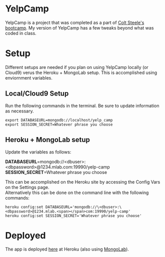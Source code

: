 # YelpCamp

YelpCamp is a project that was completed as a part of [Colt Steele's bootcamp](https://www.udemy.com/the-web-developer-bootcamp/).  My version of YelpCamp has a few tweaks beyond what was coded in class.

# Setup

Different setups are needed if you plan on using YelpCamp locally (or Cloud9) verus the Heroku + MongoLab setup.  This is accomplished using enviornment variables.

## Local/Cloud9 Setup

Run the following commands in the terminal.  Be sure to update information as necessary.

```
export DATABASEURL=mongodb://localhost/yelp_camp
export SESSION_SECRET=Whatever phrase you choose

```

## Heroku + MongoLab setup

Update the variables as follows:

**DATABASEURL**=mongodb://\<dbuser>:\<dbpassword>@1234.mlab.<span></span>com:19990/yelp-camp
**SESSION_SECRET**=Whatever phrase you choose


This can be accomplished on the Heroku site by accessing the Config Vars on the Settings page.  
Alternatively this can be done on the command line with the following commands:

```
heroku config:set DATABASEURL='mongodb://\<dbuser>:\<dbpassword>@1234.mlab.<span></span>com:19990/yelp-camp'
heroku config:set SESSION_SECRET='Whatever phrase you choose'
```

# Deployed

The app is deployed [here](https://afternoon-bastion-42908.herokuapp.com/) at Heroku (also using [MongoLab](http://mlab.com)).
